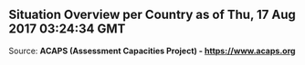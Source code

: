## Situation Overview per Country as of Thu, 17 Aug 2017 03:24:34 GMT

Source: **ACAPS (Assessment Capacities Project) - https://www.acaps.org**